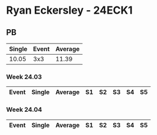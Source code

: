# Ryan Eckersley - 24ECK1

## PB
|Single|Event|Average|
|----|----|----|
|10.05|3x3|11.39|
### Week 24.03
|Event|Single|Average|S1|S2|S3|S4|S5|
|-----|-------|------|--|--|--|--|--|
### Week 24.04
|Event|Single|Average|S1|S2|S3|S4|S5|
|-----|-------|------|--|--|--|--|--|
